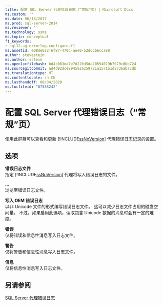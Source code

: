 ```yaml
---
title: 配置 SQL Server 代理错误日志（“常规”页）| Microsoft Docs
ms.custom: ''
ms.date: 06/13/2017
ms.prod: sql-server-2014
ms.reviewer: ''
ms.technology: ssms
ms.topic: conceptual
f1_keywords:
- sql12.ag.errorlog.configure.f1
ms.assetid: e08de622-6f87-470c-aee0-b2d6cb6cca88
author: stevestein
ms.author: sstein
ms.openlocfilehash: bd4c083ea7e7d220d5da20594079b7679c0bb724
ms.sourcegitcommit: ad4d92dce894592a259721a1571b1d8736abacdb
ms.translationtype: MT
ms.contentlocale: zh-CN
ms.lasthandoff: 08/04/2020
ms.locfileid: "87588242"
---
```

# <a name="configure-sql-server-agent-error-logs-general-page"></a>配置 SQL Server 代理错误日志（“常规”页）
  使用此屏幕可以查看和更新 [!INCLUDE[ssNoVersion](../../includes/ssnoversion-md.md)] 代理错误日志记录的设置。  
  
## <a name="options"></a>选项  
 **错误日志文件**  
 指定 [!INCLUDE[ssNoVersion](../../includes/ssnoversion-md.md)] 代理将写入错误日志的文件。  
  
 **...**  
 浏览至错误日志文件。  
  
 **写入 OEM 错误日志**  
 以非 Unicode 文件的形式编写错误日志文件。 这可以减少日志文件占用的磁盘空间量。 不过，如果启用此选项，读取包含 Unicode 数据的消息时会有一定的难度。  
  
 **错误**  
 仅将错误和信息性消息写入日志文件。  
  
 **警告**  
 仅将警告和信息性消息写入日志文件。  
  
 **信息**  
 仅将信息性消息写入日志文件。  
  
## <a name="see-also"></a>另请参阅  
 [SQL Server 代理错误日志](sql-server-agent-error-log.md)  
  
  
